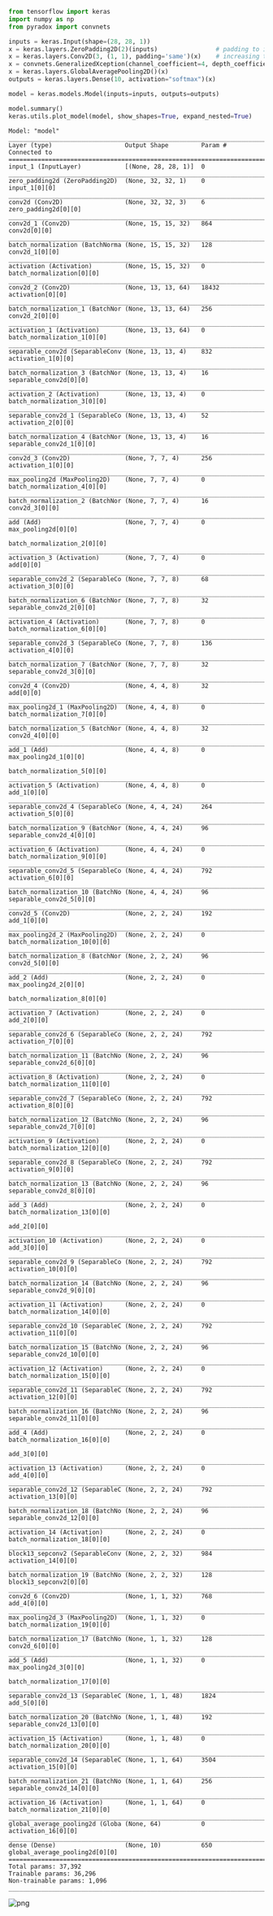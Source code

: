 ```python
from tensorflow import keras
import numpy as np
from pyradox import convnets
```


```python
inputs = keras.Input(shape=(28, 28, 1))
x = keras.layers.ZeroPadding2D(2)(inputs)                # padding to increase dimenstions to 32x32
x = keras.layers.Conv2D(3, (1, 1), padding='same')(x)    # increasing the number of channels to 3
x = convnets.GeneralizedXception(channel_coefficient=4, depth_coefficient=2)(x)
x = keras.layers.GlobalAveragePooling2D()(x)
outputs = keras.layers.Dense(10, activation="softmax")(x)

model = keras.models.Model(inputs=inputs, outputs=outputs) 
```


```python
model.summary()
keras.utils.plot_model(model, show_shapes=True, expand_nested=True)
```

    Model: "model"
    __________________________________________________________________________________________________
    Layer (type)                    Output Shape         Param #     Connected to                     
    ==================================================================================================
    input_1 (InputLayer)            [(None, 28, 28, 1)]  0                                            
    __________________________________________________________________________________________________
    zero_padding2d (ZeroPadding2D)  (None, 32, 32, 1)    0           input_1[0][0]                    
    __________________________________________________________________________________________________
    conv2d (Conv2D)                 (None, 32, 32, 3)    6           zero_padding2d[0][0]             
    __________________________________________________________________________________________________
    conv2d_1 (Conv2D)               (None, 15, 15, 32)   864         conv2d[0][0]                     
    __________________________________________________________________________________________________
    batch_normalization (BatchNorma (None, 15, 15, 32)   128         conv2d_1[0][0]                   
    __________________________________________________________________________________________________
    activation (Activation)         (None, 15, 15, 32)   0           batch_normalization[0][0]        
    __________________________________________________________________________________________________
    conv2d_2 (Conv2D)               (None, 13, 13, 64)   18432       activation[0][0]                 
    __________________________________________________________________________________________________
    batch_normalization_1 (BatchNor (None, 13, 13, 64)   256         conv2d_2[0][0]                   
    __________________________________________________________________________________________________
    activation_1 (Activation)       (None, 13, 13, 64)   0           batch_normalization_1[0][0]      
    __________________________________________________________________________________________________
    separable_conv2d (SeparableConv (None, 13, 13, 4)    832         activation_1[0][0]               
    __________________________________________________________________________________________________
    batch_normalization_3 (BatchNor (None, 13, 13, 4)    16          separable_conv2d[0][0]           
    __________________________________________________________________________________________________
    activation_2 (Activation)       (None, 13, 13, 4)    0           batch_normalization_3[0][0]      
    __________________________________________________________________________________________________
    separable_conv2d_1 (SeparableCo (None, 13, 13, 4)    52          activation_2[0][0]               
    __________________________________________________________________________________________________
    batch_normalization_4 (BatchNor (None, 13, 13, 4)    16          separable_conv2d_1[0][0]         
    __________________________________________________________________________________________________
    conv2d_3 (Conv2D)               (None, 7, 7, 4)      256         activation_1[0][0]               
    __________________________________________________________________________________________________
    max_pooling2d (MaxPooling2D)    (None, 7, 7, 4)      0           batch_normalization_4[0][0]      
    __________________________________________________________________________________________________
    batch_normalization_2 (BatchNor (None, 7, 7, 4)      16          conv2d_3[0][0]                   
    __________________________________________________________________________________________________
    add (Add)                       (None, 7, 7, 4)      0           max_pooling2d[0][0]              
                                                                     batch_normalization_2[0][0]      
    __________________________________________________________________________________________________
    activation_3 (Activation)       (None, 7, 7, 4)      0           add[0][0]                        
    __________________________________________________________________________________________________
    separable_conv2d_2 (SeparableCo (None, 7, 7, 8)      68          activation_3[0][0]               
    __________________________________________________________________________________________________
    batch_normalization_6 (BatchNor (None, 7, 7, 8)      32          separable_conv2d_2[0][0]         
    __________________________________________________________________________________________________
    activation_4 (Activation)       (None, 7, 7, 8)      0           batch_normalization_6[0][0]      
    __________________________________________________________________________________________________
    separable_conv2d_3 (SeparableCo (None, 7, 7, 8)      136         activation_4[0][0]               
    __________________________________________________________________________________________________
    batch_normalization_7 (BatchNor (None, 7, 7, 8)      32          separable_conv2d_3[0][0]         
    __________________________________________________________________________________________________
    conv2d_4 (Conv2D)               (None, 4, 4, 8)      32          add[0][0]                        
    __________________________________________________________________________________________________
    max_pooling2d_1 (MaxPooling2D)  (None, 4, 4, 8)      0           batch_normalization_7[0][0]      
    __________________________________________________________________________________________________
    batch_normalization_5 (BatchNor (None, 4, 4, 8)      32          conv2d_4[0][0]                   
    __________________________________________________________________________________________________
    add_1 (Add)                     (None, 4, 4, 8)      0           max_pooling2d_1[0][0]            
                                                                     batch_normalization_5[0][0]      
    __________________________________________________________________________________________________
    activation_5 (Activation)       (None, 4, 4, 8)      0           add_1[0][0]                      
    __________________________________________________________________________________________________
    separable_conv2d_4 (SeparableCo (None, 4, 4, 24)     264         activation_5[0][0]               
    __________________________________________________________________________________________________
    batch_normalization_9 (BatchNor (None, 4, 4, 24)     96          separable_conv2d_4[0][0]         
    __________________________________________________________________________________________________
    activation_6 (Activation)       (None, 4, 4, 24)     0           batch_normalization_9[0][0]      
    __________________________________________________________________________________________________
    separable_conv2d_5 (SeparableCo (None, 4, 4, 24)     792         activation_6[0][0]               
    __________________________________________________________________________________________________
    batch_normalization_10 (BatchNo (None, 4, 4, 24)     96          separable_conv2d_5[0][0]         
    __________________________________________________________________________________________________
    conv2d_5 (Conv2D)               (None, 2, 2, 24)     192         add_1[0][0]                      
    __________________________________________________________________________________________________
    max_pooling2d_2 (MaxPooling2D)  (None, 2, 2, 24)     0           batch_normalization_10[0][0]     
    __________________________________________________________________________________________________
    batch_normalization_8 (BatchNor (None, 2, 2, 24)     96          conv2d_5[0][0]                   
    __________________________________________________________________________________________________
    add_2 (Add)                     (None, 2, 2, 24)     0           max_pooling2d_2[0][0]            
                                                                     batch_normalization_8[0][0]      
    __________________________________________________________________________________________________
    activation_7 (Activation)       (None, 2, 2, 24)     0           add_2[0][0]                      
    __________________________________________________________________________________________________
    separable_conv2d_6 (SeparableCo (None, 2, 2, 24)     792         activation_7[0][0]               
    __________________________________________________________________________________________________
    batch_normalization_11 (BatchNo (None, 2, 2, 24)     96          separable_conv2d_6[0][0]         
    __________________________________________________________________________________________________
    activation_8 (Activation)       (None, 2, 2, 24)     0           batch_normalization_11[0][0]     
    __________________________________________________________________________________________________
    separable_conv2d_7 (SeparableCo (None, 2, 2, 24)     792         activation_8[0][0]               
    __________________________________________________________________________________________________
    batch_normalization_12 (BatchNo (None, 2, 2, 24)     96          separable_conv2d_7[0][0]         
    __________________________________________________________________________________________________
    activation_9 (Activation)       (None, 2, 2, 24)     0           batch_normalization_12[0][0]     
    __________________________________________________________________________________________________
    separable_conv2d_8 (SeparableCo (None, 2, 2, 24)     792         activation_9[0][0]               
    __________________________________________________________________________________________________
    batch_normalization_13 (BatchNo (None, 2, 2, 24)     96          separable_conv2d_8[0][0]         
    __________________________________________________________________________________________________
    add_3 (Add)                     (None, 2, 2, 24)     0           batch_normalization_13[0][0]     
                                                                     add_2[0][0]                      
    __________________________________________________________________________________________________
    activation_10 (Activation)      (None, 2, 2, 24)     0           add_3[0][0]                      
    __________________________________________________________________________________________________
    separable_conv2d_9 (SeparableCo (None, 2, 2, 24)     792         activation_10[0][0]              
    __________________________________________________________________________________________________
    batch_normalization_14 (BatchNo (None, 2, 2, 24)     96          separable_conv2d_9[0][0]         
    __________________________________________________________________________________________________
    activation_11 (Activation)      (None, 2, 2, 24)     0           batch_normalization_14[0][0]     
    __________________________________________________________________________________________________
    separable_conv2d_10 (SeparableC (None, 2, 2, 24)     792         activation_11[0][0]              
    __________________________________________________________________________________________________
    batch_normalization_15 (BatchNo (None, 2, 2, 24)     96          separable_conv2d_10[0][0]        
    __________________________________________________________________________________________________
    activation_12 (Activation)      (None, 2, 2, 24)     0           batch_normalization_15[0][0]     
    __________________________________________________________________________________________________
    separable_conv2d_11 (SeparableC (None, 2, 2, 24)     792         activation_12[0][0]              
    __________________________________________________________________________________________________
    batch_normalization_16 (BatchNo (None, 2, 2, 24)     96          separable_conv2d_11[0][0]        
    __________________________________________________________________________________________________
    add_4 (Add)                     (None, 2, 2, 24)     0           batch_normalization_16[0][0]     
                                                                     add_3[0][0]                      
    __________________________________________________________________________________________________
    activation_13 (Activation)      (None, 2, 2, 24)     0           add_4[0][0]                      
    __________________________________________________________________________________________________
    separable_conv2d_12 (SeparableC (None, 2, 2, 24)     792         activation_13[0][0]              
    __________________________________________________________________________________________________
    batch_normalization_18 (BatchNo (None, 2, 2, 24)     96          separable_conv2d_12[0][0]        
    __________________________________________________________________________________________________
    activation_14 (Activation)      (None, 2, 2, 24)     0           batch_normalization_18[0][0]     
    __________________________________________________________________________________________________
    block13_sepconv2 (SeparableConv (None, 2, 2, 32)     984         activation_14[0][0]              
    __________________________________________________________________________________________________
    batch_normalization_19 (BatchNo (None, 2, 2, 32)     128         block13_sepconv2[0][0]           
    __________________________________________________________________________________________________
    conv2d_6 (Conv2D)               (None, 1, 1, 32)     768         add_4[0][0]                      
    __________________________________________________________________________________________________
    max_pooling2d_3 (MaxPooling2D)  (None, 1, 1, 32)     0           batch_normalization_19[0][0]     
    __________________________________________________________________________________________________
    batch_normalization_17 (BatchNo (None, 1, 1, 32)     128         conv2d_6[0][0]                   
    __________________________________________________________________________________________________
    add_5 (Add)                     (None, 1, 1, 32)     0           max_pooling2d_3[0][0]            
                                                                     batch_normalization_17[0][0]     
    __________________________________________________________________________________________________
    separable_conv2d_13 (SeparableC (None, 1, 1, 48)     1824        add_5[0][0]                      
    __________________________________________________________________________________________________
    batch_normalization_20 (BatchNo (None, 1, 1, 48)     192         separable_conv2d_13[0][0]        
    __________________________________________________________________________________________________
    activation_15 (Activation)      (None, 1, 1, 48)     0           batch_normalization_20[0][0]     
    __________________________________________________________________________________________________
    separable_conv2d_14 (SeparableC (None, 1, 1, 64)     3504        activation_15[0][0]              
    __________________________________________________________________________________________________
    batch_normalization_21 (BatchNo (None, 1, 1, 64)     256         separable_conv2d_14[0][0]        
    __________________________________________________________________________________________________
    activation_16 (Activation)      (None, 1, 1, 64)     0           batch_normalization_21[0][0]     
    __________________________________________________________________________________________________
    global_average_pooling2d (Globa (None, 64)           0           activation_16[0][0]              
    __________________________________________________________________________________________________
    dense (Dense)                   (None, 10)           650         global_average_pooling2d[0][0]   
    ==================================================================================================
    Total params: 37,392
    Trainable params: 36,296
    Non-trainable params: 1,096
    __________________________________________________________________________________________________
    




![png](output_3_1.png)
